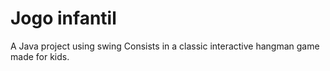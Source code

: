 # Jogo infantil
A Java project using swing Consists in a classic interactive hangman game made for kids.
